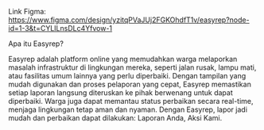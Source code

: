 Link Figma: https://www.figma.com/design/yzitqPVaJUj2FGKOhdfT1v/easyrep?node-id=1-3&t=CYLILnsDLc4Yfvow-1

Apa itu Easyrep?

Easyrep adalah platform online yang memudahkan warga melaporkan masalah infrastruktur di lingkungan mereka, seperti jalan rusak, lampu mati, atau fasilitas umum lainnya yang perlu diperbaiki. Dengan tampilan yang mudah digunakan dan proses pelaporan yang cepat, Easyrep memastikan setiap laporan langsung diteruskan ke pihak berwenang untuk dapat diperbaiki. Warga juga dapat memantau status perbaikan secara real-time, menjaga lingkungan tetap aman dan nyaman. Dengan Easyrep, lapor jadi mudah dan perbaikan dapat dilakukan: Laporan Anda, Aksi Kami.
